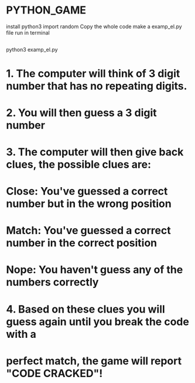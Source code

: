 # PYTHON_GAME

install python3
import random
Copy the whole code
make a examp_el.py file
run in terminal
##
python3 examp_el.py 
##

# 1. The computer will think of 3 digit number that has no repeating digits.
# 2. You will then guess a 3 digit number
# 3. The computer will then give back clues, the possible clues are:
#
#     Close: You've guessed a correct number but in the wrong position
#     Match: You've guessed a correct number in the correct position
#     Nope: You haven't guess any of the numbers correctly
#
# 4. Based on these clues you will guess again until you break the code with a
#    perfect match, the game will report "CODE CRACKED"!
